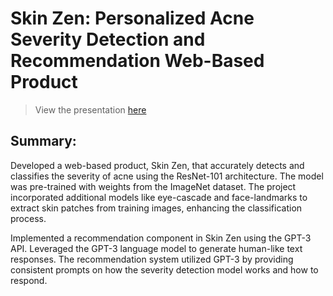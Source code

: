 # Skin Zen: Personalized Acne Severity Detection and Recommendation Web-Based Product
> View the presentation [here](https://docs.google.com/presentation/d/e/2PACX-1vSOqM6THSd07KN4pXpUqAE-sXdpcptFRAU8lfnVpc5hqLWKuZlyKJgGMWbWI7rVB4tru6Tpk8XqMRAc/pub?start=true&loop=false&delayms=3000&slide=id.gb2f3ecf918_2_384)
## Summary:
Developed a web-based product, Skin Zen, that accurately detects and classifies the severity of acne using the ResNet-101 architecture. The model was pre-trained with weights from the ImageNet dataset. The project incorporated additional models like eye-cascade and face-landmarks to extract skin patches from training images, enhancing the classification process.

Implemented a recommendation component in Skin Zen using the GPT-3 API. Leveraged the GPT-3 language model to generate human-like text responses. The recommendation system utilized GPT-3 by providing consistent prompts on how the severity detection model works and how to respond.
